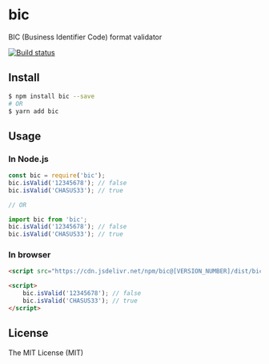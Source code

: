 # bic
BIC (Business Identifier Code) format validator

[![Build status](https://travis-ci.org/nicolaspayot/bic.svg)](https://travis-ci.org/nicolaspayot/bic)

## Install

```bash
$ npm install bic --save
# OR
$ yarn add bic
```

## Usage

### In Node.js

```javascript
const bic = require('bic');
bic.isValid('12345678'); // false
bic.isValid('CHASUS33'); // true

// OR

import bic from 'bic';
bic.isValid('12345678'); // false
bic.isValid('CHASUS33'); // true
```

### In browser

```html
<script src="https://cdn.jsdelivr.net/npm/bic@[VERSION_NUMBER]/dist/bic.umd.min.js"></script>

<script>
    bic.isValid('12345678'); // false
    bic.isValid('CHASUS33'); // true
</script>
```

## License

The MIT License (MIT)
